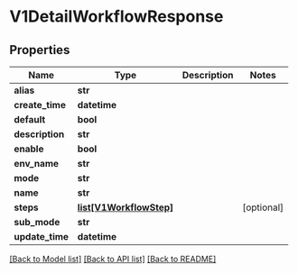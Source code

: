 # V1DetailWorkflowResponse

## Properties
Name | Type | Description | Notes
------------ | ------------- | ------------- | -------------
**alias** | **str** |  | 
**create_time** | **datetime** |  | 
**default** | **bool** |  | 
**description** | **str** |  | 
**enable** | **bool** |  | 
**env_name** | **str** |  | 
**mode** | **str** |  | 
**name** | **str** |  | 
**steps** | [**list[V1WorkflowStep]**](V1WorkflowStep.md) |  | [optional] 
**sub_mode** | **str** |  | 
**update_time** | **datetime** |  | 

[[Back to Model list]](../vela-client/README.md#documentation-for-models) [[Back to API list]](../vela-client/README.md#documentation-for-api-endpoints) [[Back to README]](../vela-client/README.md)


